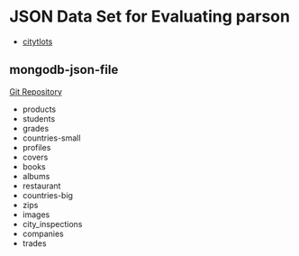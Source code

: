 # JSON Data Set for Evaluating parson

- [citytlots](https://github.com/zemirco/sf-city-lots-json)

## mongodb-json-file
[Git Repository](https://github.com/ozlerhakan/mongodb-json-files)
- products
- students
- grades
- countries-small
- profiles
- covers
- books
- albums
- restaurant
- countries-big
- zips
- images
- city_inspections
- companies
- trades

